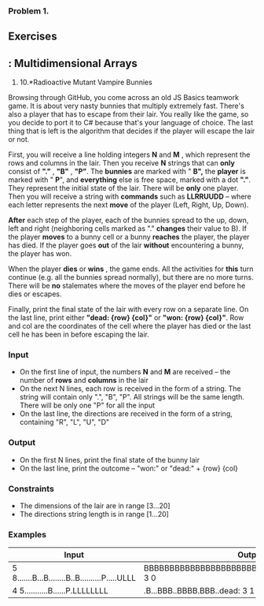 ﻿### Problem 1.
## Exercises

## : Multidimensional Arrays

1. 10.\*Radioactive Mutant Vampire Bunnies

Browsing through GitHub, you come across an old JS Basics teamwork game. It is about very nasty bunnies that multiply extremely fast. There&#39;s also a player that has to escape from their lair. You really like the game, so you decide to port it to C# because that&#39;s your language of choice. The last thing that is left is the algorithm that decides if the player will escape the lair or not.

First, you will receive a line holding integers **N** and **M** , which represent the rows and columns in the lair. Then you receive **N** strings that can **only** consist of **&quot;.&quot;** , **&quot;B&quot;** , **&quot;P&quot;**. The **bunnies** are marked with &quot; **B&quot;,** the **player** is marked with &quot; **P**&quot;, and **everything** else is free space, marked with a dot **&quot;.&quot;**. They represent the initial state of the lair. There will be **only** one player. Then you will receive a string with **commands** such as **LLRRUUDD** – where each letter represents the next **move** of the player (Left, Right, Up, Down).

**After** each step of the player, each of the bunnies spread to the up, down, left and right (neighboring cells marked as &quot;.&quot; **changes** their value to B). If the player **moves** to a bunny cell or a bunny **reaches** the player, the player has died. If the player goes **out** of the lair **without** encountering a bunny, the player has won.

When the player **dies** or **wins** , the game ends. All the activities for **this** turn continue (e.g. all the bunnies spread normally), but there are no more turns. There will be **no** stalemates where the moves of the player end before he dies or escapes.

Finally, print the final state of the lair with every row on a separate line. On the last line, print either **&quot;dead: {row} {col}&quot;** or **&quot;won: {row} {col}&quot;**. Row and col are the coordinates of the cell where the player has died or the last cell he has been in before escaping the lair.

### Input

- On the first line of input, the numbers **N** and **M** are received – the number of **rows** and **columns** in the lair
- On the next N lines, each row is received in the form of a string. The string will contain only &quot;.&quot;, &quot;B&quot;, &quot;P&quot;. All strings will be the same length. There will be only one &quot;P&quot; for all the input
- On the last line, the directions are received in the form of a string, containing &quot;R&quot;, &quot;L&quot;, &quot;U&quot;, &quot;D&quot;

### Output

- On the first N lines, print the final state of the bunny lair
- On the last line, print the outcome – &quot;won:&quot; or &quot;dead:&quot; + {row} {col}

### Constraints

- The dimensions of the lair are in range [3…20]
- The directions string length is in range [1…20]

### Examples

| **Input** | **Output** |
| --- | --- |
| 5 8.......B...B........B..B..........P.....ULLL | BBBBBBBBBBBBBBBBBBBBBBBB.BBBBBBB..BBBBBBwon: 3 0  |
| 4 5...........B......P.LLLLLLLL | .B...BBB..BBBB.BBB..dead: 3 1  |
